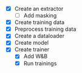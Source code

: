 - [x] Create an extractor
  - [ ] Add masking
- [x] Create training data
- [x] Preprocess training data
- [x] Create a dataloader
- [x] Create model
- [x] Create trainer
  - [x] Add W&B
  - [x] Run trainings